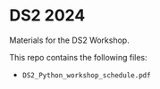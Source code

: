 # DS2 2024
Materials for the DS2 Workshop.

This repo contains the following files:

* `DS2_Python_workshop_schedule.pdf`
